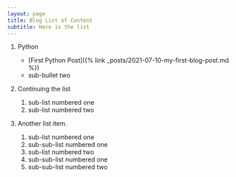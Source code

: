 ```yaml
---
layout: page
title: Blog List of Content
subtitle: Here is the list
---
```



1.  Python

    * [First Python Post]({% link _posts/2021-07-10-my-first-blog-post.md %})
    * sub-bullet two

2.  Continuing the list

    1. sub-list numbered one
    2. sub-list numbered two

3.  Another list item.
    1. sub-list numbered one
	1. sub-sub-list numbered one
    2. sub-list numbered two
	1. sub-sub-list numbered one
	2. sub-sub-list numbered two


